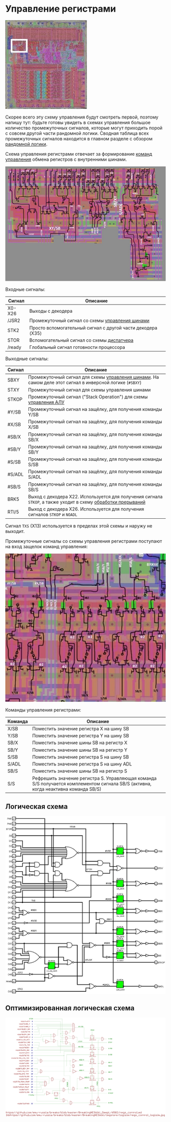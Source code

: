 # Управление регистрами

![6502_locator_regs_control](/BreakingNESWiki/imgstore/6502/6502_locator_regs_control.jpg)

Скорее всего эту схему управления будут смотреть первой, поэтому напишу тут: будьте готовы увидеть в схемах управления большое количество промежуточных сигналов, которые могут приходить порой с совсем другой части рандомной логики. Сводная таблица всех промежуточных сигналов находится в главном разделе с обзором [рандомной логики](random_logic.md).

Схема управления регистрами отвечает за формирование [команд управления](context_control.md) обмена регистров с внутренними шинами.

![regs_control](/BreakingNESWiki/imgstore/6502/regs_control.jpg)

Входные сигналы:

|Сигнал|Описание|
|---|---|
|X0-X26|Выходы с декодера|
|/JSR2|Промежуточный сигнал со схемы [управления шинами](bus_control.md)|
|STK2|Просто вспомогательный сигнал с другой части декодера (X35)|
|STOR|Вспомогательный сигнал со схемы [диспатчера](dispatch.md)|
|/ready|Глобальный сигнал готовности процессора|

Выходные сигналы:

|Сигнал|Описание|
|---|---|
|SBXY|Промежуточный сигнал для схемы [управления шинами](bus_control.md). На самом деле этот сигнал в инверсной логике (`#SBXY`)|
|STXY|Промежуточный сигнал для схемы управления шинами|
|STKOP|Промежуточный сигнал ("Stack Operation") для схемы [управления АЛУ](alu_control.md)|
|#Y/SB|Промежуточный сигнал на защёлку, для получения команды Y/SB|
|#X/SB|Промежуточный сигнал на защёлку, для получения команды X/SB|
|#SB/X|Промежуточный сигнал на защёлку, для получения команды SB/X|
|#SB/Y|Промежуточный сигнал на защёлку, для получения команды SB/Y|
|#S/SB|Промежуточный сигнал на защёлку, для получения команды S/SB|
|#S/ADL|Промежуточный сигнал на защёлку, для получения команды S/ADL|
|#SB/S|Промежуточный сигнал на защёлку, для получения команды SB/S|
|BRK5|Выход с декодера X22. Используется для получения сигнала `STKOP`, а также уходит в схему [обработки прерываний](interrupts.md)|
|RTI/5|Выход с декодера X26. Используется для получения сигналов `STKOP` и `NOADL`|

Сигнал `TXS` (X13) используется в пределах этой схемы и наружу не выходит.

Промежуточные сигналы со схемы управления регистрами поступают на вход защелок команд управления:

![regs_control_commands_tran](/BreakingNESWiki/imgstore/6502/regs_control_commands_tran.jpg)

Команды управления регистрами:

|Команда|Описание|
|---|---|
|X/SB|Поместить значение регистра X на шину SB|
|Y/SB|Поместить значение регистра Y на шину SB|
|SB/X|Поместить значение шины SB на регистр X|
|SB/Y|Поместить значение шины SB на регистр Y|
|S/SB|Поместить значение регистра S на шину SB|
|S/ADL|Поместить значение регистра S на шину ADL|
|SB/S|Поместить значение шины SB на регистр S|
|S/S|Рефрешить значение регистра S. Управляющая команда S/S получается комплементом сигнала SB/S (активна, когда неактивна команда SB/S)|

## Логическая схема

![regs_control_logisim](/BreakingNESWiki/imgstore/logisim/regs_control_logisim.jpg)

## Оптимизированная логическая схема

![26_regs_control_logisim](/BreakingNESWiki/imgstore/6502/ttlworks/26_regs_control_logisim.png)
